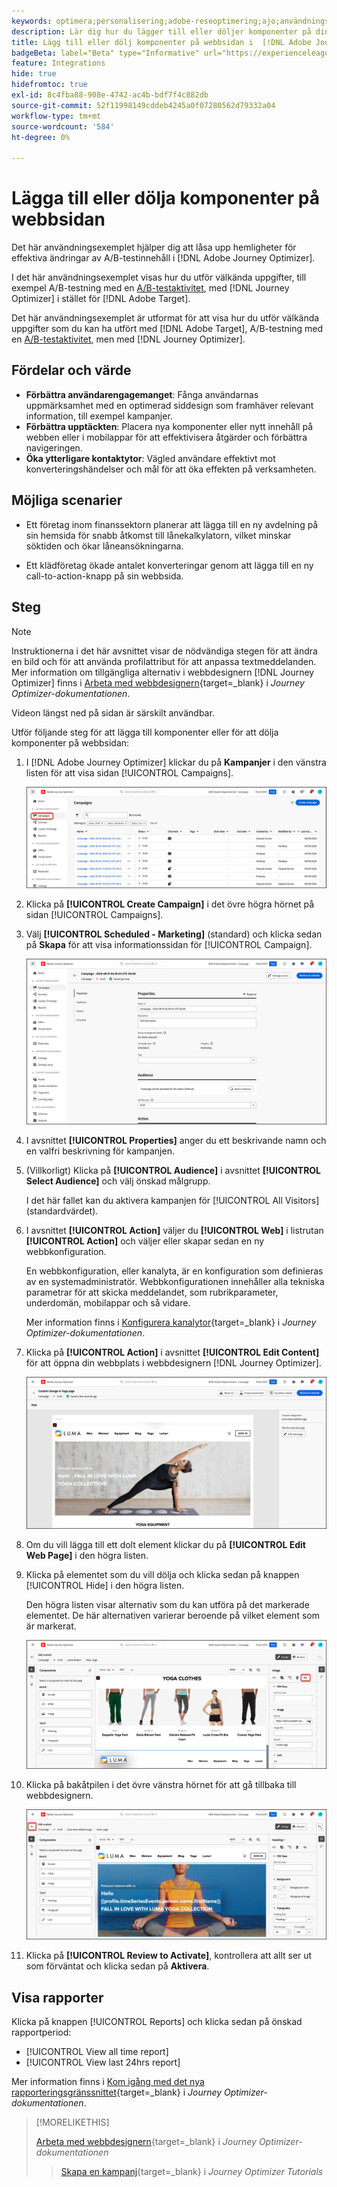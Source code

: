 ```yaml
---
keywords: optimera;personalisering;adobe-reseoptimering;ajo;användningsfall;scenarier;lägga till innehåll;dölja innehåll;lägga till komponenter;dölja komponenter
description: Lär dig hur du lägger till eller döljer komponenter på din webbsida med  [!DNL Adobe Journey Optimizer].
title: Lägg till eller dölj komponenter på webbsidan i  [!DNL Adobe Journey Optimizer]
badgeBeta: label="Beta" type="Informative" url="https://experienceleague.adobe.com/docs/target/using/introduction/intro.html#beta newtab=true" tooltip="Vad är Beta-funktioner i  [!DNL Adobe Target]?"
feature: Integrations
hide: true
hidefromtoc: true
exl-id: 8c4fba88-908e-4742-ac4b-bdf7f4c882db
source-git-commit: 52f11998149cddeb4245a0f07280562d79332a04
workflow-type: tm+mt
source-wordcount: '584'
ht-degree: 0%

---
```


# Lägga till eller dölja komponenter på webbsidan

Det här användningsexemplet hjälper dig att låsa upp hemligheter för effektiva ändringar av A/B-testinnehåll i [!DNL Adobe Journey Optimizer].

I det här användningsexemplet visas hur du utför välkända uppgifter, till exempel A/B-testning med en [A/B-testaktivitet](/help/main/c-activities/t-test-ab/test-ab.md), med [!DNL Journey Optimizer] i stället för [!DNL Adobe Target].

Det här användningsexemplet är utformat för att visa hur du utför välkända uppgifter som du kan ha utfört med [!DNL Adobe Target], A/B-testning med en [A/B-testaktivitet](/help/main/c-activities/t-test-ab/test-ab.md), men med [!DNL Journey Optimizer].

## Fördelar och värde

* **Förbättra användarengagemanget**: Fånga användarnas uppmärksamhet med en optimerad siddesign som framhäver relevant information, till exempel kampanjer.
* **Förbättra upptäckten**: Placera nya komponenter eller nytt innehåll på webben eller i mobilappar för att effektivisera åtgärder och förbättra navigeringen.
* **Öka ytterligare kontaktytor**: Vägled användare effektivt mot konverteringshändelser och mål för att öka effekten på verksamheten.

## Möjliga scenarier

* Ett företag inom finanssektorn planerar att lägga till en ny avdelning på sin hemsida för snabb åtkomst till lånekalkylatorn, vilket minskar söktiden och ökar låneansökningarna.

* Ett klädföretag ökade antalet konverteringar genom att lägga till en ny call-to-action-knapp på sin webbsida.

## Steg

>[!NOTE]
>
>Instruktionerna i det här avsnittet visar de nödvändiga stegen för att ändra en bild och för att använda profilattribut för att anpassa textmeddelanden. Mer information om tillgängliga alternativ i webbdesignern [!DNL Journey Optimizer] finns i [Arbeta med webbdesignern](https://experienceleague.adobe.com/en/docs/journey-optimizer/using/channels/web/author-web-pages/web-visual-editor){target=_blank} i *Journey Optimizer-dokumentationen*.
>
>Videon längst ned på sidan är särskilt användbar.

Utför följande steg för att lägga till komponenter eller för att dölja komponenter på webbsidan:

1. I [!DNL Adobe Journey Optimizer] klickar du på **Kampanjer** i den vänstra listen för att visa sidan [!UICONTROL Campaigns].

   ![Adobe Journey Optimizer landningssida med fliken Kampanjer markerad.](/help/main/c-integrating-target-with-mac/ajo/assets/ajo-landing-page.png)

1. Klicka på **[!UICONTROL Create Campaign]** i det övre högra hörnet på sidan [!UICONTROL Campaigns].

1. Välj **[!UICONTROL Scheduled - Marketing]** (standard) och klicka sedan på **Skapa** för att visa informationssidan för [!UICONTROL Campaign].

   ![Kampanjinformationssida i Adobe Journey Optimizer](/help/main/c-integrating-target-with-mac/ajo/assets/campaign-details.png)

1. I avsnittet **[!UICONTROL Properties]** anger du ett beskrivande namn och en valfri beskrivning för kampanjen.

1. (Villkorligt) Klicka på **[!UICONTROL Audience]** i avsnittet **[!UICONTROL Select Audience]** och välj önskad målgrupp.

   I det här fallet kan du aktivera kampanjen för [!UICONTROL All Visitors] (standardvärdet).

1. I avsnittet **[!UICONTROL Action]** väljer du **[!UICONTROL Web]** i listrutan **[!UICONTROL Action]** och väljer eller skapar sedan en ny webbkonfiguration.

   En webbkonfiguration, eller kanalyta, är en konfiguration som definieras av en systemadministratör. Webbkonfigurationen innehåller alla tekniska parametrar för att skicka meddelandet, som rubrikparameter, underdomän, mobilappar och så vidare.

   Mer information finns i [Konfigurera kanalytor](https://experienceleague.adobe.com/en/docs/journey-optimizer/using/configuration/channel-surfaces#set-up-channel-surfaces){target=_blank} i *Journey Optimizer-dokumentationen*.

1. Klicka på **[!UICONTROL Action]** i avsnittet **[!UICONTROL Edit Content]** för att öppna din webbplats i webbdesignern [!DNL Journey Optimizer].

   ![Yoga-landningssida på LUMA-webbplatsen](/help/main/c-integrating-target-with-mac/ajo/assets/luma-yoga-landing.png)

1. Om du vill lägga till ett dolt element klickar du på **[!UICONTROL Edit Web Page]** i den högra listen.

1. Klicka på elementet som du vill dölja och klicka sedan på knappen [!UICONTROL Hide] i den högra listen.

   Den högra listen visar alternativ som du kan utföra på det markerade elementet. De här alternativen varierar beroende på vilket element som är markerat.

   ![Dölj elementknapp](/help/main/c-integrating-target-with-mac/ajo/assets/hide-element.png)

1. Klicka på bakåtpilen i det övre vänstra hörnet för att gå tillbaka till webbdesignern.

   ![Bakåtpil](/help/main/c-integrating-target-with-mac/ajo/assets/back-arrow.png)

1. Klicka på **[!UICONTROL Review to Activate]**, kontrollera att allt ser ut som förväntat och klicka sedan på **Aktivera**.

## Visa rapporter

Klicka på knappen [!UICONTROL Reports] och klicka sedan på önskad rapportperiod:

* [!UICONTROL View all time report]
* [!UICONTROL View last 24hrs report]

Mer information finns i [Kom igång med det nya rapporteringsgränssnittet](https://experienceleague.adobe.com/en/docs/journey-optimizer/using/channel-report/report-gs-cja){target=_blank} i *Journey Optimizer-dokumentationen*.

>[!MORELIKETHIS]
>
>[Arbeta med webbdesignern](https://experienceleague.adobe.com/en/docs/journey-optimizer/using/channels/web/author-web-pages/web-visual-editor){target=_blank} i *Journey Optimizer-dokumentationen*
>>[Skapa en kampanj](https://experienceleague.adobe.com/en/docs/journey-optimizer-learn/tutorials/create-campaigns/create-a-campaign){target=_blank} i *Journey Optimizer Tutorials*
